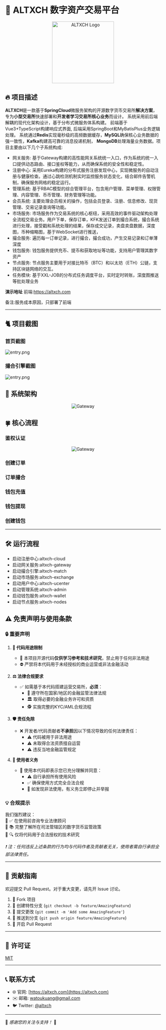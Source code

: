 # 📌 ALTXCH 数字资产交易平台

<p align="center">
  <img src="doc/imgs/logo.png" alt="ALTXCH Logo" width="200">
</p>

## 🔥 项目描述
 
**ALTXCH**是一款基于**SpringCloud**微服务架构的开源数字货币交易所**解决方案**，专为**小型交易所**快速部署和**开发者学习交易所核心业务**而设计。
系统采用前后端解耦的现代化架构设计，基于分布式微服务体系构建。 前端基于Vue3+TypeScript构建响应式界面, 后端采用SpringBoot和MyBatisPlus业务逻辑处理。 系统通过**Redis**实现毫秒级的高频数据缓存，**MySQL**确保核心业务数据的强一致性，**Kafka**构建高可靠的消息投递机制，
**MongoDB**处理海量业务数据。项目主要由以下几个子系统构成:
- 网关服务: 基于Gateway构建的高性能网关系统统一入口，作为系统的统一入口提供动态路由、接口鉴权等能力，从而确保系统的安全性和稳定性。
- 注册中心: 采用Eureka构建的分布式服务注册发现中心，实现微服务的自动注册与健康检查。通过心跳检测机制实时监控服务状态变化，结合邮件告警机制，确保服务网格的稳定运行。
- 管理系统: 基于RBAC模型的综合管理平台，包含用户管理、菜单管理、权限管理、内容管理、币币管理、财务管理等功能。
- 会员系统: 主要处理会员相关的操作，包括会员登录、注册、信息修改、现货管理、交易记录查询等功能。
- 市场服务: 市场服务作为交易系统的核心枢纽，采用高效的事件驱动架构处理全流程交易业务。用户下单，保存订单，KFK发送订单到撮合系统，撮合系统进行处理，接受戳和系统处理的结果，保存成交记录，卖盘卖盘数据，深度图，币种缩略图，基于WebSocket进行推送， 
- 撮合服务: 遍历每一订单记录，进行撮合，撮合成功，产生交易记录和订单薄深度
- 钱包服务: 钱包服务提供充币、提币和获取地址等功能，支持用户管理其数字资产
- 节点服务: 节点服务主要用于对接比特币（BTC）和以太坊（ETH）公链，支持区块链网络的交互。
- 任务模块: 基于XXL-JOB的分布式任务调度平台，实时定时转账，深度图推送等批处理业务


**演示地址**
前端:https://altxch.com  

备注:服务成本原因，只部署了前端

---
## 🐈 项目截图
### 首页截图
![entry.png](doc/imgs/web/entry.png)

### 撮合引擎截图
![entry.png](doc/imgs/web/match.png)

## 🚀 系统架构
<p align="center">
  <img src="doc/imgs/architecture.png" alt="Gateway">
</p>

## 🍀 核心流程

### 鉴权认证

<p align="center">
  <img src="doc/imgs/gateway.png" alt="Gateway">
</p>

### 创建订单

### 订单撮合

### 钱包充值

### 钱包提现

### 创建钱包

---

## 🛠️ 运行流程
- 启动注册中心:altxch-cloud
- 启动网关服务:altxch-gateway
- 启动撮合引擎:altxch-match
- 启动市场服务:altxch-exchange
- 启动用户中心:altxch-ucenter
- 启动管理系统:altxch-admin
- 启动钱包服务:altxch-wallet
- 启动节点服务:altxch-nodes


## ⚠️ 免责声明与使用条款

### 🔒 重要声明

1. **📜 代码用途限制**
    - 🚫 本项目开源代码**仅供学习参考和技术研究**，禁止用于任何非法用途
    - ⛔ 严禁将本代码用于未经授权的商业运营或非法金融活动

2. **⚖️ 法律合规要求**
    - ✅ 如需基于本代码搭建运营交易所，**必须**：
        - 📑 遵守所在国家/地区的金融监管法律法规
        - 🏛️ 取得必要的金融业务许可和资质
        - 🕵️ 实施完整的KYC/AML合规流程

3. **🛡️ 责任免除**
    - ❌ 开发者/代码贡献者**不承担**因以下情况导致的任何法律责任：
        - ⚠️ 代码被用于非法用途
        - ⚠️ 未取得合法资质擅自运营
        - ⚠️ 违反当地金融监管规定

4. **👤 使用者义务**
    - 🤝 使用本代码即表示您已充分理解并同意：
        - ⚠️ 自行承担所有使用风险
        - ✅ 确保使用方式完全合法合规
        - 🚨 如发现非法使用，有义务立即停止并举报

### 💡 合规提示

我们强烈建议：  
🔹 ✅ 在使用前咨询专业法律顾问  
🔹 📚 完整了解所在司法管辖区的数字货币监管政策  
🔹 🔍 仅将代码用于合法授权的技术研究

*❗ 注：任何违反上述条款的行为均与代码作者及贡献者无关，使用者需自行承担全部法律责任。*

---

## 🤝 贡献指南

欢迎提交 Pull Request。对于重大变更，请先开 Issue 讨论。

1. 🍴 Fork 项目
2. 🌿 创建特性分支 (`git checkout -b feature/AmazingFeature`)
3. 💾 提交更改 (`git commit -m 'Add some AmazingFeature'`)
4. 🚀 推送到分支 (`git push origin feature/AmazingFeature`)
5. 🔄 开启 Pull Request

---

## 📜 许可证

[MIT](https://choosealicense.com/licenses/mit/)

---

## 📞 联系方式

- 🌐 官网: [https://altxch.com](https://altxch.com)
- ✉️ 邮箱: watoukuang@gmail.com
- 🐦 Twitter: [@altxch](https://x.com/watoukuang)

---

💖 *感谢您的关注与支持！* 💖